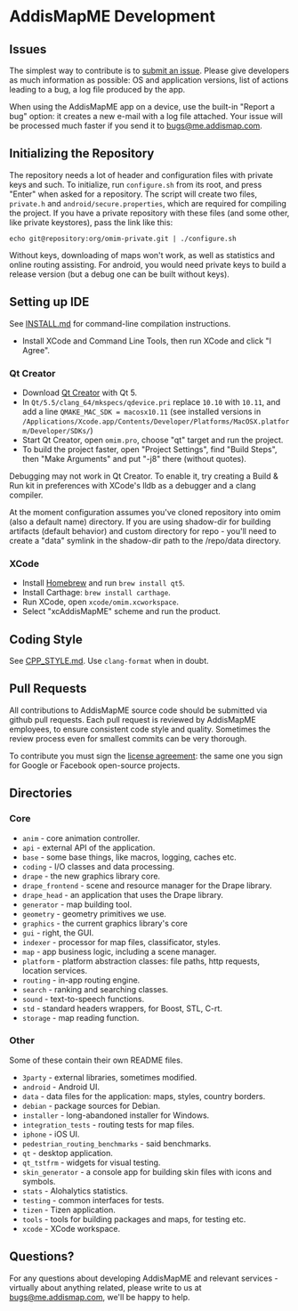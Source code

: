 # AddisMapME Development

## Issues

The simplest way to contribute is to [submit an issue](https://github.com/mapsme/omim/issues).
Please give developers as much information as possible: OS and application versions,
list of actions leading to a bug, a log file produced by the app.

When using the AddisMapME app on a device, use the built-in "Report a bug" option:
it creates a new e-mail with a log file attached. Your issue will be processed much
faster if you send it to bugs@me.addismap.com.

## Initializing the Repository

The repository needs a lot of header and configuration files with private keys and such.
To initialize, run `configure.sh` from its root, and press "Enter" when asked for a
repository. The script will create two files, `private.h` and `android/secure.properties`,
which are required for compiling the project. If you have a private repository with
these files (and some other, like private keystores), pass the link like this:

    echo git@repository:org/omim-private.git | ./configure.sh

Without keys, downloading of maps won't work, as well as statistics and online routing
assisting. For android, you would need private keys to build a release version (but
a debug one can be built without keys).

## Setting up IDE

See [INSTALL.md](INSTALL.md) for command-line compilation instructions.

* Install XCode and Command Line Tools, then run XCode and click "I Agree".

### Qt Creator

* Download [Qt Creator](http://www.qt.io/download-open-source/) with Qt 5.
* In `Qt/5.5/clang_64/mkspecs/qdevice.pri` replace `10.10` with `10.11`, and
    add a line `QMAKE_MAC_SDK = macosx10.11` (see installed versions in
    `/Applications/Xcode.app/Contents/Developer/Platforms/MacOSX.platform/Developer/SDKs/`)
* Start Qt Creator, open `omim.pro`, choose "qt" target and run the project.
* To build the project faster, open "Project Settings", find "Build Steps", then
    "Make Arguments" and put "-j8" there (without quotes).

Debugging may not work in Qt Creator. To enable it, try creating a Build & Run kit in
preferences with XCode's lldb as a debugger and a clang compiler.

At the moment configuration assumes you've cloned repository into omim (also a default name) directory.
If you are using shadow-dir for building artifacts (default behavior) and custom directory for repo - 
you'll need to create a "data" symlink in the shadow-dir path to the /repo/data directory.

### XCode

* Install [Homebrew](http://brew.sh/) and run `brew install qt5`.
* Install Carthage: `brew install carthage`.
* Run XCode, open `xcode/omim.xcworkspace`.
* Select "xcAddisMapME" scheme and run the product.

## Coding Style

See [CPP_STYLE.md](CPP_STYLE.md). Use `clang-format` when in doubt.

## Pull Requests

All contributions to AddisMapME source code should be submitted via github pull requests.
Each pull request is reviewed by AddisMapME employees, to ensure consistent code style
and quality. Sometimes the review process even for smallest commits can be
very thorough.

To contribute you must sign the [license agreement](CLA.md): the same one you
sign for Google or Facebook open-source projects.

## Directories

### Core

* `anim` - core animation controller.
* `api` - external API of the application.
* `base` - some base things, like macros, logging, caches etc.
* `coding` - I/O classes and data processing.
* `drape` - the new graphics library core.
* `drape_frontend` - scene and resource manager for the Drape library.
* `drape_head` - an application that uses the Drape library.
* `generator` - map building tool.
* `geometry` - geometry primitives we use.
* `graphics` - the current graphics library's core
* `gui` - right, the GUI.
* `indexer` - processor for map files, classificator, styles.
* `map` - app business logic, including a scene manager.
* `platform` - platform abstraction classes: file paths, http requests, location services.
* `routing` - in-app routing engine.
* `search` - ranking and searching classes.
* `sound` - text-to-speech functions.
* `std` - standard headers wrappers, for Boost, STL, C-rt.
* `storage` - map reading function.

### Other

Some of these contain their own README files.

* `3party` - external libraries, sometimes modified.
* `android` - Android UI.
* `data` - data files for the application: maps, styles, country borders.
* `debian` - package sources for Debian.
* `installer` - long-abandoned installer for Windows.
* `integration_tests` - routing tests for map files.
* `iphone` - iOS UI.
* `pedestrian_routing_benchmarks` - said benchmarks.
* `qt` - desktop application.
* `qt_tstfrm` - widgets for visual testing.
* `skin_generator` - a console app for building skin files with icons and symbols.
* `stats` - Alohalytics statistics.
* `testing` - common interfaces for tests.
* `tizen` - Tizen application.
* `tools` - tools for building packages and maps, for testing etc.
* `xcode` - XCode workspace.

## Questions?

For any questions about developing AddisMapME and relevant services - virtually about anything related,
please write to us at bugs@me.addismap.com, we'll be happy to help.
